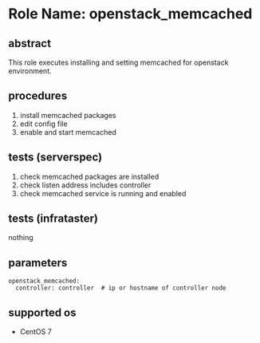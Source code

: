 # Role Name: openstack_memcached

## abstract
This role executes installing and setting memcached for openstack environment.

## procedures
1. install memcached packages
2. edit config file 
3. enable and start memcached

## tests (serverspec)
1. check memcached packages are installed
2. check listen address includes controller
3. check memcached service is running and enabled

## tests (infrataster)
nothing

## parameters
```
openstack_memcached:
  controller: controller  # ip or hostname of controller node
```

## supported os
* CentOS 7
